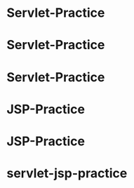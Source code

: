 # Servlet-Practice
# Servlet-Practice
# Servlet-Practice
# JSP-Practice
# JSP-Practice
# servlet-jsp-practice
